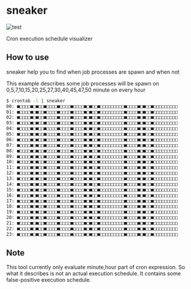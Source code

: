 # sneaker
![test](https://github.com/terakoya76/sneaker/workflows/test/badge.svg)

Cron execution schedule visualizer

## How to use
sneaker help you to find when job processes are spawn and when not

This example describes some job processes will be spawn on 0,5,7,10,15,20,25,27,30,40,45,47,50 minute on every hour

```bash
$ crontab -l | sneaker
00: ■□□□□■□■□□■□□□□■□□□□■□□□□■□■□□■□□□□□□□□□■□□□□■□■□□■□□□□□□□□□
01: ■□□□□■□■□□■□□□□■□□□□■□□□□■□■□□■□□□□□□□□□■□□□□■□■□□■□□□□□□□□□
02: ■□□□□■□■□□■□□□□■□□□□■□□□□■□■□□■□□□□□□□□□■□□□□■□■□□■□□□□□□□□□
03: ■□□□□■□■□□■□□□□■□□□□■□□□□■□■□□■□□□□□□□□□■□□□□■□■□□■□□□□□□□□□
04: ■□□□□■□■□□■□□□□■□□□□■□□□□■□■□□■□□□□□□□□□■□□□□■□■□□■□□□□□□□□□
05: ■□□□□■□■□□■□□□□■□□□□■□□□□■□■□□■□□□□□□□□□■□□□□■□■□□■□□□□□□□□□
06: ■□□□□■□■□□■□□□□■□□□□■□□□□■□■□□■□□□□□□□□□■□□□□■□■□□■□□□□□□□□□
07: ■□□□□■□■□□■□□□□■□□□□■□□□□■□■□□■□□□□□□□□□■□□□□■□■□□■□□□□□□□□□
08: ■□□□□■□■□□■□□□□■□□□□■□□□□■□■□□■□□□□□□□□□■□□□□■□■□□■□□□□□□□□□
09: ■□□□□■□■□□■□□□□■□□□□■□□□□■□■□□■□□□□□□□□□■□□□□■□■□□■□□□□□□□□□
10: ■□□□□■□■□□■□□□□■□□□□■□□□□■□■□□■□□□□□□□□□■□□□□■□■□□■□□□□□□□□□
11: ■□□□□■□■□□■□□□□■□□□□■□□□□■□■□□■□□□□□□□□□■□□□□■□■□□■□□□□□□□□□
12: ■□□□□■□■□□■□□□□■□□□□■□□□□■□■□□■□□□□□□□□□■□□□□■□■□□■□□□□□□□□□
13: ■□□□□■□■□□■□□□□■□□□□■□□□□■□■□□■□□□□□□□□□■□□□□■□■□□■□□□□□□□□□
14: ■□□□□■□■□□■□□□□■□□□□■□□□□■□■□□■□□□□□□□□□■□□□□■□■□□■□□□□□□□□□
15: ■□□□□■□■□□■□□□□■□□□□■□□□□■□■□□■□□□□□□□□□■□□□□■□■□□■□□□□□□□□□
16: ■□□□□■□■□□■□□□□■□□□□■□□□□■□■□□■□□□□□□□□□■□□□□■□■□□■□□□□□□□□□
17: ■□□□□■□■□□■□□□□■□□□□■□□□□■□■□□■□□□□□□□□□■□□□□■□■□□■□□□□□□□□□
18: ■□□□□■□■□□■□□□□■□□□□■□□□□■□■□□■□□□□□□□□□■□□□□■□■□□■□□□□□□□□□
19: ■□□□□■□■□□■□□□□■□□□□■□□□□■□■□□■□□□□□□□□□■□□□□■□■□□■□□□□□□□□□
20: ■□□□□■□■□□■□□□□■□□□□■□□□□■□■□□■□□□□□□□□□■□□□□■□■□□■□□□□□□□□□
21: ■□□□□■□■□□■□□□□■□□□□■□□□□■□■□□■□□□□□□□□□■□□□□■□■□□■□□□□□□□□□
22: ■□□□□■□■□□■□□□□■□□□□■□□□□■□■□□■□□□□□□□□□■□□□□■□■□□■□□□□□□□□□
23: ■□□□□■□■□□■□□□□■□□□□■□□□□■□■□□■□□□□□□□□□■□□□□■□■□□■□□□□□□□□□
```

## Note
This tool currently only evaluate minute,hour part of cron expression.
So what it describes is not an actual execution schedule.
It contains some false-positive execution schedule.

